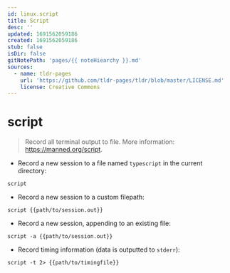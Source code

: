 ```yaml
---
id: linux.script
title: Script
desc: ''
updated: 1691562059186
created: 1691562059186
stub: false
isDir: false
gitNotePath: 'pages/{{ noteHiearchy }}.md'
sources:
  - name: tldr-pages
    url: 'https://github.com/tldr-pages/tldr/blob/master/LICENSE.md'
    license: Creative Commons
---
```

# script

> Record all terminal output to file.
> More information: <https://manned.org/script>.

- Record a new session to a file named `typescript` in the current directory:

`script`

- Record a new session to a custom filepath:

`script {{path/to/session.out}}`

- Record a new session, appending to an existing file:

`script -a {{path/to/session.out}}`

- Record timing information (data is outputted to `stderr`):

`script -t 2> {{path/to/timingfile}}`

